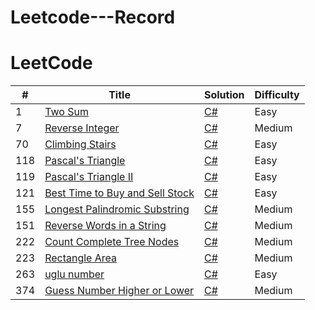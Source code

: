 # Leetcode---Record






LeetCode
========


| # | Title | Solution | Difficulty |
|---| ----- | -------- | ---------- |
|1|[Two Sum](https://leetcode.com/problems/two-sum/) | [C#](https://github.com/kkbbg3107/Leetcode---Record/issues/1)|Easy|
|7|[Reverse Integer](https://leetcode.com/problems/climbing-stairs/description/) | [C#](https://github.com/kkbbg3107/Leetcode---Record/issues/2)|Medium|
|70|[Climbing Stairs](https://leetcode.com/problems/two-sum/) | [C#](https://github.com/kkbbg3107/Leetcode---Record/issues/9)|Easy|
|118|[Pascal's Triangle](https://leetcode.com/problems/pascals-triangle/solutions/) | [C#](https://github.com/kkbbg3107/Leetcode---Record/issues/10)|Easy|
|119|[Pascal's Triangle II](https://leetcode.com/problems/pascals-triangle-ii/description/) | [C#](https://github.com/kkbbg3107/Leetcode---Record/issues/11)|Easy|
|121|[Best Time to Buy and Sell Stock](https://leetcode.com/problems/best-time-to-buy-and-sell-stock/description/) | [C#](https://github.com/kkbbg3107/Leetcode---Record/issues/12)|Easy|
|155|[Longest Palindromic Substring](https://leetcode.com/problems/longest-palindromic-substring/) | [C#](https://github.com/kkbbg3107/Leetcode---Record/issues/3)|Medium|
|151|[Reverse Words in a String](https://leetcode.com/problems/reverse-words-in-a-string/) | [C#](https://github.com/kkbbg3107/Leetcode---Record/issues/3)|Medium|
|222|[Count Complete Tree Nodes](https://leetcode.com/problems/count-complete-tree-nodes/) | [C#](https://github.com/kkbbg3107/Leetcode---Record/issues/3)|Medium|
|223|[Rectangle Area](https://leetcode.com/problems/rectangle-area/) | [C#](https://github.com/kkbbg3107/Leetcode---Record/issues/3)|Medium|
|263|[uglu number](https://leetcode.com/problems/ugly-number/) | [C#](https://github.com/kkbbg3107/Leetcode---Record/issues/8)|Easy|
|374|[Guess Number Higher or Lower](https://leetcode.com/problems/guess-number-higher-or-lower/) | [C#](https://github.com/kkbbg3107/Leetcode---Record/issues/3)|Medium|







